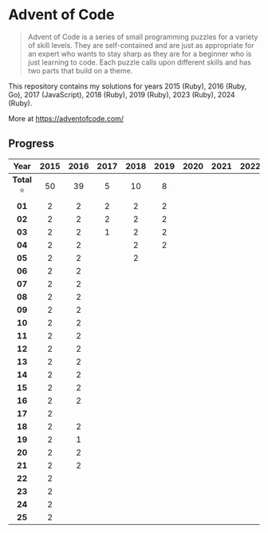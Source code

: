 # Advent of Code

> Advent of Code is a series of small programming puzzles for a variety of skill
> levels. They are self-contained and are just as appropriate for an expert who
> wants to stay sharp as they are for a beginner who is just learning to code.
> Each puzzle calls upon different skills and has two parts that build on a
> theme.

This repository contains my solutions for years 2015 (Ruby), 2016 (Ruby, Go), 2017 (JavaScript), 2018 (Ruby), 2019 (Ruby), 2023 (Ruby), 2024 (Ruby).

More at https://adventofcode.com/

## Progress

| Year      | 2015 | 2016 | 2017 | 2018 | 2019 | 2020 | 2021 | 2022 | 2023 | 2024 |
| :-:       | :-:  | :-:  | :-:  | :-:  | :-:  | :-:  | :-:  | :-:  | :-:  | :-:  |
| **Total** ⭐  | 50   | 39   | 5    | 10   | 8    |      |      |      | 8    | 4    |
| **01**    | 2    | 2    | 2    | 2    | 2    |      |      |      | 2    | 2    |
| **02**    | 2    | 2    | 2    | 2    | 2    |      |      |      | 2    | 2    |
| **03**    | 2    | 2    | 1    | 2    | 2    |      |      |      | 2    |      |
| **04**    | 2    | 2    |      | 2    | 2    |      |      |      | 2    |      |
| **05**    | 2    | 2    |      | 2    |      |      |      |      |      |      |
| **06**    | 2    | 2    |      |      |      |      |      |      |      |      |
| **07**    | 2    | 2    |      |      |      |      |      |      |      |      |
| **08**    | 2    | 2    |      |      |      |      |      |      |      |      |
| **09**    | 2    | 2    |      |      |      |      |      |      |      |      |
| **10**    | 2    | 2    |      |      |      |      |      |      |      |      |
| **11**    | 2    | 2    |      |      |      |      |      |      |      |      |
| **12**    | 2    | 2    |      |      |      |      |      |      |      |      |
| **13**    | 2    | 2    |      |      |      |      |      |      |      |      |
| **14**    | 2    | 2    |      |      |      |      |      |      |      |      |
| **15**    | 2    | 2    |      |      |      |      |      |      |      |      |
| **16**    | 2    | 2    |      |      |      |      |      |      |      |      |
| **17**    | 2    |      |      |      |      |      |      |      |      |      |
| **18**    | 2    | 2    |      |      |      |      |      |      |      |      |
| **19**    | 2    | 1    |      |      |      |      |      |      |      |      |
| **20**    | 2    | 2    |      |      |      |      |      |      |      |      |
| **21**    | 2    | 2    |      |      |      |      |      |      |      |      |
| **22**    | 2    |      |      |      |      |      |      |      |      |      |
| **23**    | 2    |      |      |      |      |      |      |      |      |      |
| **24**    | 2    |      |      |      |      |      |      |      |      |      |
| **25**    | 2    |      |      |      |      |      |      |      |      |      |
